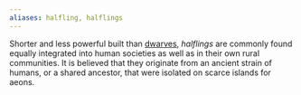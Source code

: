 ```yaml
---
aliases: halfling, halflings
---
```

   
Shorter and less powerful built than [dwarves](../../Character%20Options/Sapient%20Species/Dwarves.md), _halflings_ are commonly found equally integrated into human societies as well as in their own rural communities. It is believed that they originate from an ancient strain of humans, or a shared ancestor, that were isolated on scarce islands for aeons.